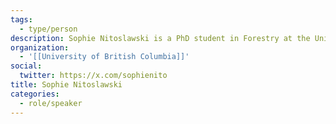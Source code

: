 ```yaml
---
tags:
  - type/person
description: Sophie Nitoslawski is a PhD student in Forestry at the University of British Columbia, focusing on the intersection of smart city planning and urban forest management. She is excited by the potential for technology to enhance green benefits and drive citizen engagement in green space planning.
organization:
  - '[[University of British Columbia]]'
social:
  twitter: https://x.com/sophienito
title: Sophie Nitoslawski
categories:
  - role/speaker
---
```

